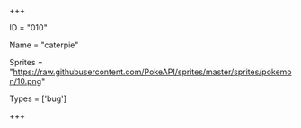 




+++

ID = "010"

Name = "caterpie"

Sprites = "https://raw.githubusercontent.com/PokeAPI/sprites/master/sprites/pokemon/10.png"

Types = ['bug']

+++

